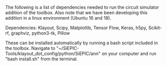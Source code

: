 The following is a list of dependencies needed to run the circuit simulator addition of the toolbox.
Also note that we have been developing this addition in a linux environment (Ubuntu 16 and 18).

Dependencies: Klayout, Scipy, Matplotlib, Tensor Flow, Keras, h5py, Scikit-rf, graphviz, python3-tk, Pillow

These can be installed automatically by running a bash script included in the toolbox. 
Navigate to "~/SiEPIC-Tools/klayout_dot_config/python/SiEPIC/ann" on your computer and run "bash install.sh" from the terminal.
